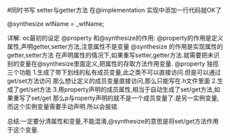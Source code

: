 #同时书写 setter与getter方法
在@implementation 实现中添加一行代码就OK了

@synthesize wtName = _wtName;

详解:
oc最初的设定 @property 和@synthesize的作用:
@property的作用是定义属性,声明getter,setter方法,注意属性不是变量
@synthesize 的作用是实现属性的getter,setter方法
在声明属性的情况下,如果重写setter,getter方法.就需要把未识别的变量在@synthesize里面定义,把属性的存取方法作用变量.
@property 独揽三个功能 
1.生成了带下划线的私有成员变量,此之类不可以直接访问.但是可以通过get/set方法访问 那么想让定义的成员变量直接访问,那么只能写在.h文件里面
2.生成了get/set方法
3.用property声明的成员属性,相当于自动生成了set/get方法,如果重写了set/get 那么p与roperty声明的就不是一个成员变量了.是另一实例变量,而这个实例变量需要手动声明.所以会报错.

 总结:一定要分清属性和变量,不能混淆,@synthesize的意思是将set/get方法作用于这个变量.